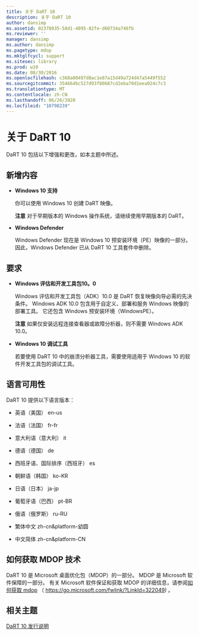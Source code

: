 ```yaml
---
title: 关于 DaRT 10
description: 关于 DaRT 10
author: dansimp
ms.assetid: 02378035-58d1-4095-82fe-d60734a746fb
ms.reviewer: ''
manager: dansimp
ms.author: dansimp
ms.pagetype: mdop
ms.mktglfcycl: support
ms.sitesec: library
ms.prod: w10
ms.date: 08/30/2016
ms.openlocfilehash: c368a00497d8ac1e87a15d49a724d47a5449f552
ms.sourcegitcommit: 354664bc527d93f80687cd2eba70d1eea024c7c3
ms.translationtype: MT
ms.contentlocale: zh-CN
ms.lasthandoff: 06/26/2020
ms.locfileid: "10798239"
---
```

# 关于 DaRT 10


DaRT 10 包括以下增强和更改，如本主题中所述。

## <a href="" id="what-s-new"></a>新增内容


-   **Windows 10 支持**

    你可以使用 Windows 10 创建 DaRT 映像。

    **注意** 对于早期版本的 Windows 操作系统，请继续使用早期版本的 DaRT。

     

-   **Windows Defender**

    Windows Defender 现在是 Windows 10 预安装环境（PE）映像的一部分。 因此，Windows Defender 已从 DaRT 10 工具套件中删除。

## 要求


-   **Windows 评估和开发工具包10。0**

    Windows 评估和开发工具包（ADK）10.0 是 DaRT 恢复映像向导必需的先决条件。 Windows ADK 10.0 包含用于自定义、部署和服务 Windows 映像的部署工具。 它还包含 Windows 预安装环境（WindowsPE）。

    **注意** 如果仅安装远程连接查看器或故障分析器，则不需要 Windows ADK 10.0。

     

-   **Windows 10 调试工具**

    若要使用 DaRT 10 中的崩溃分析器工具，需要使用适用于 Windows 10 的软件开发工具包的调试工具。

## 语言可用性


DaRT 10 提供以下语言版本：

-   英语（美国） en-us

-   法语（法国） fr-fr

-   意大利语（意大利） it

-   德语（德国） de

-   西班牙语、国际排序（西班牙） es

-   朝鲜语（韩国） ko-KR

-   日语（日本） ja-jp

-   葡萄牙语（巴西） pt-BR

-   俄语（俄罗斯） ru-RU

-   繁体中文 zh-cn&platform-幼圆

-   中文简体 zh-cn&platform-CN

## 如何获取 MDOP 技术


DaRT 10 是 Microsoft 桌面优化包（MDOP）的一部分。 MDOP 是 Microsoft 软件保障的一部分。 有关 Microsoft 软件保证和获取 MDOP 的详细信息，请参阅[如何获取 mdop](https://go.microsoft.com/fwlink/?LinkId=322049) （ https://go.microsoft.com/fwlink/?LinkId=322049) 。

## 相关主题


[DaRT 10 发行说明](release-notes-for-dart-10.md)

 

 





